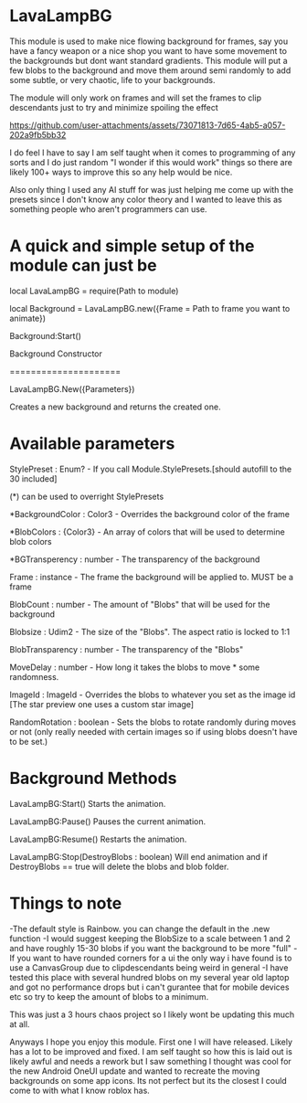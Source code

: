 # LavaLampBG
This module is used to make nice flowing background for frames, say you have a fancy weapon
	or a nice shop you want to have some movement to the backgrounds but dont want standard
	gradients. This module will put a few blobs to the background and move them around semi
	randomly to add some subtle, or very chaotic, life to your backgrounds.

The module will only work on frames and will set the frames to clip descendants just to try
	and minimize spoiling the effect

https://github.com/user-attachments/assets/73071813-7d65-4ab5-a057-202a9fb5bb32

I do feel I have to say I am self taught when it comes to programming of any sorts and I do just random "I wonder if this would work"
things so there are likely 100+ ways to improve this so any help would be nice.

Also only thing I used any AI stuff for was just helping me come up with the presets since I don't know any color theory and I wanted
to leave this as something people who aren't programmers can use.


A quick and simple setup of the module can just be 
===========================================================================================
local LavaLampBG = require(Path to module)

local Background = LavaLampBG.new({Frame = Path to frame you want to animate})

Background:Start()

Background Constructor




=====================


LavaLampBG.New({Parameters}) 

Creates a new background and returns the created one.

Available parameters
=================

StylePreset : Enum? - If you call Module.StylePresets.[should autofill to the 30 included]

(*) can be used to overright StylePresets

*BackgroundColor : Color3 - Overrides the background color of the frame

*BlobColors : {Color3} - An array of colors that will be used to determine blob colors

*BGTransperency : number - The transparency of the background

Frame : instance - The frame the background will be applied to. MUST be a frame

BlobCount : number - The amount of "Blobs" that will be used for the background

Blobsize : Udim2 - The size of the "Blobs". The aspect ratio is locked to 1:1

BlobTransparency : number - The transparency of the "Blobs"

MoveDelay : number - How long it takes the blobs to move * some randomness.

ImageId : ImageId - Overrides the blobs to whatever you set as the image id
[The star preview one uses a custom star image]

RandomRotation : boolean - Sets the blobs to rotate randomly during moves or not
	(only really needed with certain images so if using blobs doesn't have to be set.)


Background Methods
==================
LavaLampBG:Start()
Starts the animation.

LavaLampBG:Pause()
Pauses the current animation.

LavaLampBG:Resume()
Restarts the animation.

LavaLampBG:Stop(DestroyBlobs : boolean)
Will end animation and if DestroyBlobs == true will delete the blobs and blob folder.


Things to note
==============================

-The default style is Rainbow. you can change the default in the .new function
-I would suggest keeping the BlobSize to a scale between 1 and 2 and have roughly 15-30 blobs
if you want the background to be more "full" 
-If you want to have rounded corners for a ui the only way i have found is to use a CanvasGroup
due to clipdescendants being weird in general
-I have tested this place with several hundred blobs on my several year old laptop and got no
performance drops but i can't gurantee that for mobile devices etc so try to keep the amount of 
blobs to a minimum.

This was just a 3 hours chaos project so I likely wont be updating this much at all.

Anyways I hope you enjoy this module. First one I will have released. Likely has a lot to be 
improved and fixed. I am self taught so how this is laid out is likely awful and needs a rework
but I saw something I thought was cool for the new Android OneUI update and wanted to recreate
the moving backgrounds on some app icons. Its not perfect but its the closest I could come to 
with what I know roblox has. 


